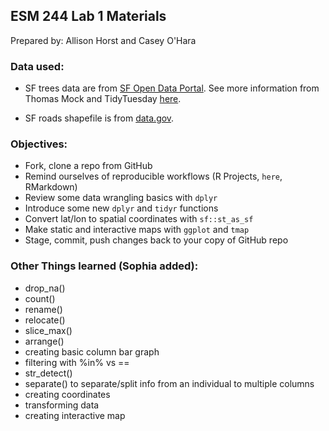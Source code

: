 ## ESM 244 Lab 1 Materials 

Prepared by: Allison Horst and Casey O'Hara

### Data used: 

- SF trees data are from [SF Open Data Portal](https://data.sfgov.org/City-Infrastructure/Street-Tree-List/tkzw-k3nq). See more information from Thomas Mock and TidyTuesday [here](https://github.com/rfordatascience/tidytuesday/tree/master/data/2020/2020-01-28). 

- SF roads shapefile is from [data.gov](https://catalog.data.gov/dataset/tiger-line-shapefile-2017-county-san-francisco-county-ca-all-roads-county-based-shapefile).

### Objectives:

- Fork, clone a repo from GitHub
- Remind ourselves of reproducible workflows (R Projects, `here`, RMarkdown)
- Review some data wrangling basics with `dplyr`
- Introduce some new `dplyr` and `tidyr` functions
- Convert lat/lon to spatial coordinates with `sf::st_as_sf`
- Make static and interactive maps with `ggplot` and `tmap`
- Stage, commit, push changes back to your copy of GitHub repo

### Other Things learned (Sophia added):
- drop_na()
- count()
- rename()
- relocate()
- slice_max()
- arrange()
- creating basic column bar graph
- filtering with %in% vs ==
- str_detect()
- separate() to separate/split info from an individual to multiple columns
- creating coordinates
- transforming data
- creating interactive map
